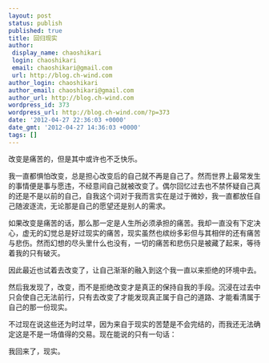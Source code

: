 ```yaml
---
layout: post
status: publish
published: true
title: 回归现实
author:
 display_name: chaoshikari
 login: chaoshikari
 email: chaoshikari@gmail.com
 url: http://blog.ch-wind.com
author_login: chaoshikari
author_email: chaoshikari@gmail.com
author_url: http://blog.ch-wind.com
wordpress_id: 373
wordpress_url: http://blog.ch-wind.com/?p=373
date: '2012-04-27 22:36:03 +0000'
date_gmt: '2012-04-27 14:36:03 +0000'
tags: []
---
```

改变是痛苦的，但是其中或许也不乏快乐。


我一直都惧怕改变，总是担心改变后的自己就不再是自己了。然而世界上最常发生的事情便是事与愿违，不经意间自己就被改变了。偶尔回忆过去也不禁怀疑自己真的还是不是以前的自己，自我这个词对于我而言实在是过于微妙，我一直都放任自己随波逐流，无论那是自己的愿望还是别人的需求。


如果改变是痛苦的话，那么那一定是人生所必须承担的痛苦。我却一直没有下定决心，虚无的幻觉总是好过现实的痛苦，现实虽然也缤纷多彩但与其相伴的还有痛苦与悲伤。然而幻想的尽头里什么也没有，一切的痛苦和悲伤只是被藏了起来，等待着我的只有破灭。


因此最近也试着去改变了，让自己渐渐的融入到这个我一直以来拒绝的环境中去。


然后我发现了，改变，而不是拒绝改变才是真正的保持自我的手段。沉浸在过去中只会使自己无法前行，只有去改变了才能发现真正属于自己的道路、才能看清属于自己的那一份现实。


不过现在说这些还为时过早，因为来自于现实的苦楚是不会完结的，而我还无法确定这是不是一场值得的交易。现在能说的只有一句话：


我回来了，现实。


